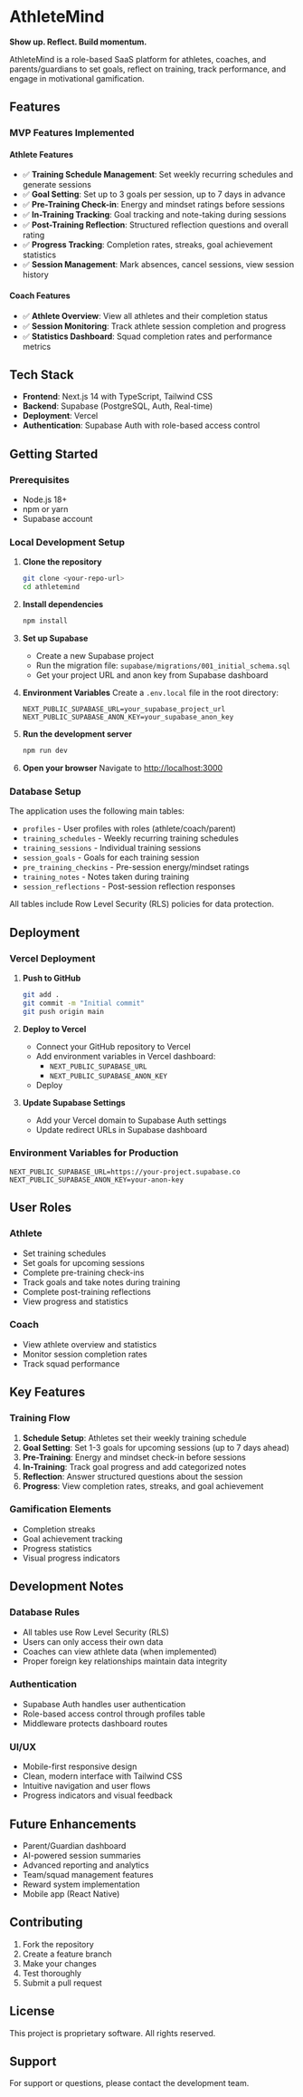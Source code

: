 # AthleteMind

**Show up. Reflect. Build momentum.**

AthleteMind is a role-based SaaS platform for athletes, coaches, and parents/guardians to set goals, reflect on training, track performance, and engage in motivational gamification.

## Features

### MVP Features Implemented

#### Athlete Features
- ✅ **Training Schedule Management**: Set weekly recurring schedules and generate sessions
- ✅ **Goal Setting**: Set up to 3 goals per session, up to 7 days in advance
- ✅ **Pre-Training Check-in**: Energy and mindset ratings before sessions
- ✅ **In-Training Tracking**: Goal tracking and note-taking during sessions
- ✅ **Post-Training Reflection**: Structured reflection questions and overall rating
- ✅ **Progress Tracking**: Completion rates, streaks, goal achievement statistics
- ✅ **Session Management**: Mark absences, cancel sessions, view session history

#### Coach Features
- ✅ **Athlete Overview**: View all athletes and their completion status
- ✅ **Session Monitoring**: Track athlete session completion and progress
- ✅ **Statistics Dashboard**: Squad completion rates and performance metrics

## Tech Stack

- **Frontend**: Next.js 14 with TypeScript, Tailwind CSS
- **Backend**: Supabase (PostgreSQL, Auth, Real-time)
- **Deployment**: Vercel
- **Authentication**: Supabase Auth with role-based access control

## Getting Started

### Prerequisites

- Node.js 18+ 
- npm or yarn
- Supabase account

### Local Development Setup

1. **Clone the repository**
   ```bash
   git clone <your-repo-url>
   cd athletemind
   ```

2. **Install dependencies**
   ```bash
   npm install
   ```

3. **Set up Supabase**
   - Create a new Supabase project
   - Run the migration file: `supabase/migrations/001_initial_schema.sql`
   - Get your project URL and anon key from Supabase dashboard

4. **Environment Variables**
   Create a `.env.local` file in the root directory:
   ```env
   NEXT_PUBLIC_SUPABASE_URL=your_supabase_project_url
   NEXT_PUBLIC_SUPABASE_ANON_KEY=your_supabase_anon_key
   ```

5. **Run the development server**
   ```bash
   npm run dev
   ```

6. **Open your browser**
   Navigate to [http://localhost:3000](http://localhost:3000)

### Database Setup

The application uses the following main tables:

- `profiles` - User profiles with roles (athlete/coach/parent)
- `training_schedules` - Weekly recurring training schedules
- `training_sessions` - Individual training sessions
- `session_goals` - Goals for each training session
- `pre_training_checkins` - Pre-session energy/mindset ratings
- `training_notes` - Notes taken during training
- `session_reflections` - Post-session reflection responses

All tables include Row Level Security (RLS) policies for data protection.

## Deployment

### Vercel Deployment

1. **Push to GitHub**
   ```bash
   git add .
   git commit -m "Initial commit"
   git push origin main
   ```

2. **Deploy to Vercel**
   - Connect your GitHub repository to Vercel
   - Add environment variables in Vercel dashboard:
     - `NEXT_PUBLIC_SUPABASE_URL`
     - `NEXT_PUBLIC_SUPABASE_ANON_KEY`
   - Deploy

3. **Update Supabase Settings**
   - Add your Vercel domain to Supabase Auth settings
   - Update redirect URLs in Supabase dashboard

### Environment Variables for Production

```env
NEXT_PUBLIC_SUPABASE_URL=https://your-project.supabase.co
NEXT_PUBLIC_SUPABASE_ANON_KEY=your-anon-key
```

## User Roles

### Athlete
- Set training schedules
- Set goals for upcoming sessions
- Complete pre-training check-ins
- Track goals and take notes during training
- Complete post-training reflections
- View progress and statistics

### Coach
- View athlete overview and statistics
- Monitor session completion rates
- Track squad performance

## Key Features

### Training Flow
1. **Schedule Setup**: Athletes set their weekly training schedule
2. **Goal Setting**: Set 1-3 goals for upcoming sessions (up to 7 days ahead)
3. **Pre-Training**: Energy and mindset check-in before sessions
4. **In-Training**: Track goal progress and add categorized notes
5. **Reflection**: Answer structured questions about the session
6. **Progress**: View completion rates, streaks, and goal achievement

### Gamification Elements
- Completion streaks
- Goal achievement tracking
- Progress statistics
- Visual progress indicators

## Development Notes

### Database Rules
- All tables use Row Level Security (RLS)
- Users can only access their own data
- Coaches can view athlete data (when implemented)
- Proper foreign key relationships maintain data integrity

### Authentication
- Supabase Auth handles user authentication
- Role-based access control through profiles table
- Middleware protects dashboard routes

### UI/UX
- Mobile-first responsive design
- Clean, modern interface with Tailwind CSS
- Intuitive navigation and user flows
- Progress indicators and visual feedback

## Future Enhancements

- Parent/Guardian dashboard
- AI-powered session summaries
- Advanced reporting and analytics
- Team/squad management features
- Reward system implementation
- Mobile app (React Native)

## Contributing

1. Fork the repository
2. Create a feature branch
3. Make your changes
4. Test thoroughly
5. Submit a pull request

## License

This project is proprietary software. All rights reserved.

## Support

For support or questions, please contact the development team.







